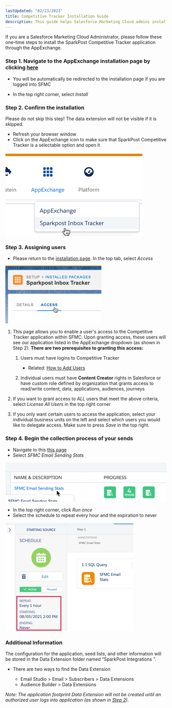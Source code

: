 ```yaml
---
lastUpdated: "02/23/2023"
title: Competitive Tracker Installation Guide
description: This guide helps Salesforce Marketing Cloud admins install SparkPost Competitive Tracker application through the AppExchange
---
```


If you are a Salesforce Marketing Cloud Administrator, please follow these one-time steps to install the SparkPost Competitive Tracker application through the AppExchange.

### Step 1. Navigate to the AppExchange installation page by clicking [here](https://mc.exacttarget.com/cloud/#app/Administration/InstalledPackages/8283ba88-2804-4250-bf1d-e1e2b643747a/install)

* You will be automatically be redirected to the installation page if you are logged into SFMC

* In the top right corner, select *Install*

### Step 2. Confirm the installation

 Please do not skip this step! The data extension will not be visible if it is skipped.

* Refresh your browser window
* Click on the AppExchange icon to make sure that SparkPost Competitive Tracker is a selectable option and open it

![](media/competitive_tracker_installation_guide/image_0.png)

### Step 3. Assigning users

* Please return to the [installation page](https://mc.exacttarget.com/cloud/#app/Administration/InstalledPackages/8283ba88-2804-4250-bf1d-e1e2b643747a/install). In the top tab, select *Access* 

![](media/competitive_tracker_installation_guide/image_1.png)

1.   This page allows you to enable a user's access to the Competitive Tracker application within SFMC. Upon granting access, these users will see our application listed in the AppExchange dropdown (as shown in Step 2). **There are two prerequisites to granting this access:**  

     1.  Users must have logins to Competitive Tracker

         +  Related: [How to Add Users](/analyst/general/how-to-manage-your-user-list/)

     2.  Individual users must have **Content Creator** rights in Salesforce or have custom role defined by organization that grants access to read/write content, data, applications, audiences, journeys

2.   If you want to grant access to _ALL_ users that meet the above criteria, select _License All Users_ in the top right corner  

3.   If you only want certain users to access the application, select your individual business units on the left and select which users you would like to delegate access. Make sure to press _Save_ in the top right.

### Step 4. Begin the collection process of your sends

* Navigate to this [this page](https://mc.s11.exacttarget.com/cloud/#app/Automation%20Studio/AutomationStudioFuel3/)
* Select *SFMC Email Sending Stats* 

![](media/competitive_tracker_installation_guide/image_2.png)
* In the top right corner, click *Run once*
* Select the schedule to repeat every hour and the expiration to never

![](media/competitive_tracker_installation_guide/image_3.png)

### Additional Information

 The configuration for the application, seed lists, and other information will be stored in the Data Extension folder named “SparkPost Integrations <MID Number>”.

* There are two ways to find the Data Extension

	+ Email Studio > Email > Subscribers > Data Extensions
	+ Audience Builder > Data Extensions

*Note: The application footprint Data Extension will not be created until an authorized user logs into application (as shown in [Step 2](/analyst/sfmc/competitive-tracker-installation-guide#step-2-confirm-the-installation)).*
